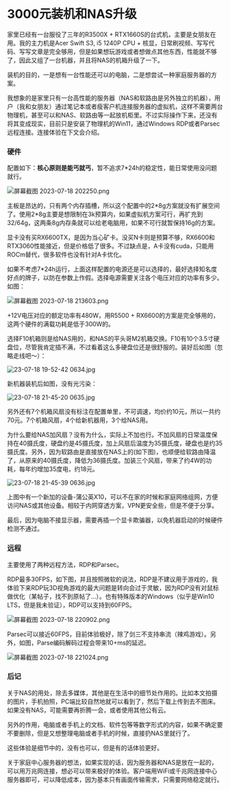 # 3000元装机和NAS升级


家里已经有一台服役了三年的R3500X + RTX1660S的台式机，主要是女朋友在用。我的主力机是Acer Swift S3, i5 1240P CPU + 核显，日常刷视频、写写代码、写写文章是完全够用，但是如果想玩游戏或者想做点其他东西，性能就不够了，因此又组了一台机器，并且将NAS的机箱升级了一下。

<!--more-->

装机的目的，一是想有一台性能还可以的电脑，二是想尝试一种家庭服务器的方案。

我想象的是家里只有一台高性能的服务器（NAS和软路由是另外独立的机器），用户（我和女朋友）通过笔记本或者瘦客户机连接服务器的虚拟机，这样不需要两台物理机，甚至可以和NAS、软路由等一起放机柜里。不过实际操作下来，还没有将其变成现实，目前只是安装了物理机的Win11，通过Windows RDP或者Parsec远程连接。连接体验在下文会介绍。

### 硬件

配置如下：**核心原则是能丐就丐**，暂不追求7*24h的稳定性，能日常使用没问题就行。

![屏幕截图 2023-07-18 202250.png](https://bu.dusays.com/2023/07/18/64b68477e0236.png)

主板是昂达的，只有两个内存插槽，所以这个配置中的2\*8g方案就没有扩展空间了。使用2\*8g主要是想限制在3k预算内，如果虚拟机方案可行，再扩充到32/64g，这两条8g内存条就可以给老电脑用，如果不可行就暂保持16g的方案。

显卡没有买RX6600TX，是因为当心矿卡。没买N卡则是预算不够，RX6600和RTX3060性能接近，但是价格低了很多。不过缺点是，A卡没有cuda，只能用ROCm替代，很多软件也没有针对A卡优化。

如果不考虑7*24h运行，上面这样配置的电源还是可以选择的，最好选择知名度好点的牌子，以防在参数上作假。选择电源需要关注各个电压对应的功率有多少。如图：

![屏幕截图 2023-07-18 213603.png](https://bu.dusays.com/2023/07/18/64b69588443ea.png)

+12V电压对应的额定功率有480W，用R5500 + RX6600的方案是完全够用的，这两个硬件的满载功耗是低于300W的。

选择F10机箱则是给NAS用的，和NAS的平头哥M2机箱交换。F10有10个3.5寸硬盘位，尽管我肯定插不满，不过看着这么多硬盘位还是很舒服的。装好后如图（忽略走线吧～）：

![23-07-18 19-52-42 0634.jpg](https://bu.dusays.com/2023/07/18/64b696921f4c1.jpg)

新机器装机后如图，没有光污染：

![23-07-18 21-45-20 0635.jpg](https://bu.dusays.com/2023/07/18/64b699bdc310c.jpg)

另外还有7个机箱风扇没有标注在配置单里，不可调速，均价约10元，所以一共约70元。7个机箱风扇，4个给新机器用，3个给NAS用。

为什么要给NAS加风扇？没有为什么，实际上不加也行。不加风扇的日常温度保持在40摄氏度，硬盘约是45摄氏度，加上风扇后温度为35摄氏度，硬盘也是约35摄氏度。另外，因为软路由是直接放在NAS上的(如下图)，也顺便给软路由降温了，从原来的40摄氏度，降低为36摄氏度。加装三个风扇，带来了约4W的功耗，每年约增加35度电，约18元。

![23-07-18 21-45-39 0636.jpg](https://bu.dusays.com/2023/07/18/64b699bd75331.jpg "F10机箱是真的大！")

上图中有一个新加的设备-蒲公英X10，可以不在家的时候和家庭网络组网，方便访问NAS或其他设备。相较于内网穿透方案，VPN更安全些，但是不便于分享。

最后，因为电脑不接显示器，需要再插一个显卡欺骗器，以免机器启动的时候硬件检测不通过。

### 远程

主要使用了两种远程方法，RDP和Parsec。

RDP最多30FPS，如下图，并且按照微软的说法，RDP是不建议用于游戏的，我体验下来RDP玩3D视角游戏的最大问题是转向会过于灵敏，因为RDP没有对鼠标做优化（某帖子，找不到原帖了...）。也有特殊版本的Windows（似乎是Win10 LTS，但是我未验证），RDP可以支持到60FPS。

![屏幕截图 2023-07-18 220902.png](https://bu.dusays.com/2023/07/18/64b69da12517c.png)

Parsec可以接近60FPS，目前体验极好，除了剑三不支持串流（辣鸡游戏）。另外，如图，Parse编码解码过程会带来10+ms的延迟。

![屏幕截图 2023-07-18 221024.png](https://bu.dusays.com/2023/07/18/64b69da159d0e.png)

### 后记

关于NAS的用处，除去多媒体，其他是在生活中的细节处作用的。比如本文拍摄的图片，手机拍照，PC端比较自然地就可以看到了，然后下载上传到去不图床。如果没有NAS，可能需要再折腾一会，或者使用其他公有云。

另外的作用，电脑或者手机上的文档、软件包等等数字形式的内容，如果不确定要不要删除，但是又想整理电脑或者手机的时候，直接扔NAS里就行了。

这些体验是细节中的，没有也可以，但是有的话体验更好。

关于家庭中心服务器的想法，如果实现的话，因为服务器和NAS是放在一起的，可以用万兆网连接，想必可以带来极好的体验。客户端用WiFi或千兆网连接中心服务器即可，可以降低成本，因为基本只有画面传输需求，只需要网络稳定就行。

